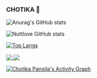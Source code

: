 ### CHOTIKA 👋

![Anurag's GitHub stats](https://github-readme-stats.vercel.app/api?username=anuraghazra&show_icons=true)

![Nuttlove GitHub stats](https://github-readme-stats.vercel.app/api?username=nuttylove&show_icons=true&theme=cobalt&include_all_commits=true&count_private=true&layout=compact)

[![Top Langs](https://github-readme-stats.vercel.app/api/top-langs/?username=nuttylove&langs_count=10&layout=compact)](https://github.com/anuraghazra/github-readme-stats)

<a href="https://github.com/anuraghazra/github-readme-stats">
  <img align="center" src="https://github-readme-stats.vercel.app/api/pin/?username=anuraghazra&repo=github-readme-stats" />
</a>
<a href="https://github.com/anuraghazra/convoychat">
  <img align="center" src="https://github-readme-stats.vercel.app/api/pin/?username=anuraghazra&repo=convoychat" />
</a>

<!-- https://github.com/ashutosh00710/github-readme-activity-graph -->
<a href="https://github.com/ashutosh00710/github-readme-activity-graph"><img alt="Chotika Pansila's Activity Graph" src="https://denvercoder1-activity-graph.herokuapp.com/graph/?username=nuttylove&bg_color=1F222E&color=F8D866&line=F85D7F&point=FFFFFF&hide_border=true" /></a>
